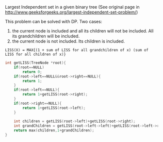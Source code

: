 Largest Independent set in a given binary tree
(See original page in http://www.geeksforgeeks.org/largest-independent-set-problem/)

This problem can be solved with DP.
Two cases:
1. the current node is included and all its children will not be included. All its grandchildren will be included.
2. the current node is not included. Its children is included.

`LISS(X) = MAX{(1 + sum of LISS for all grandchildren of x)
			  (sum of LISS for all children of x)}`

```c++			  
int getLISS(TreeNode *root){
	if(root==NULL)
		return 0;
	if(root->left==NULL&&root->right==NULL){
		return 1;
	}
	if(root->left==NULL){
		return 1+getLISS(root->right);
	}
	if(root->right==NULL){
		return 1+getLISS(root->left);
	}
	
	int children = getLISS(root->left)+getLISS(root->right);
	int grandChildren = getLISS(root->left->left)+getLISS(root->left->right)+getLISS(root->right->left)+getLISS(root->right->right);
	return max(children,1+grandChildren);
}
```
